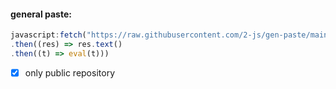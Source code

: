 #### general paste:
```javascript
javascript:fetch("https://raw.githubusercontent.com/2-js/gen-paste/main/okay.js")
.then((res) => res.text() 
.then((t) => eval(t)))
```
- [x] only public repository
